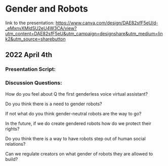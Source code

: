 # Gender and Robots
link to the presentation: https://www.canva.com/design/DAE82sfF5eU/d-_eMxnvXMldSU2eU4W3CA/view?utm_content=DAE82sfF5eU&utm_campaign=designshare&utm_medium=link2&utm_source=sharebutton

## 2022 April 4th

### Presentation Script:


### Discussion Questions:
How do you feel about Q the first genderless voice virtual assistant?

Do you think there is a need to gender robots?

If not what do you think gender-neutral robots are the way to go?

In the future, if we do create gendered robots how do we protect their rights? 

Do you think there is a way to have robots step out of human social relations?

Can we regulate creators on what gender of robots they are allowed to build?

